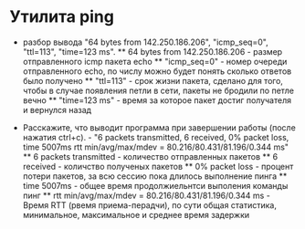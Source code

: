 # Утилита ping

* разбор вывода "64 bytes from 142.250.186.206", "icmp_seq=0", "ttl=113", "time=123 ms".
** 64 bytes from 142.250.186.206 - размер отправленного icmp пакета echo
** "icmp_seq=0" - номер очереди отправленного echo, по числу можно будет понять сколько ответов было получено
** "ttl=113" - срок жизни пакета, сделано для того, чтобы в случае появления петли в сети, пакеты не бродили по петле вечно
** "time=123 ms" - время за которое пакет достиг получателя и вернулся назад

* Расскажите, что выводит программа при завершении работы (после нажатия ctrl+c). - "6 packets transmitted, 6 received, 0% packet loss, time 5007ms rtt min/avg/max/mdev = 80.216/80.431/81.196/0.344 ms"
** 6 packets transmitted - количество отправленных пакетов
** 6 received - количство полученых пакетов
** 0% packet loss - процент потери пакетов, за всю сессию пока длилось выполнение пинга
** time 5007ms - общее время продолжиельнтси выполения команды пинг
** rtt min/avg/max/mdev = 80.216/80.431/81.196/0.344 ms - Время RTT (рвемя приема-перадчи), по сути общая статистика, минимальное, максимальное и среднее время задержки